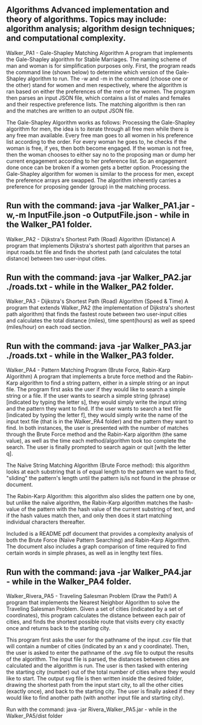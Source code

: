 Algorithms
Advanced implementation and theory of algorithms. Topics may include: algorithm analysis; algorithm design techniques; and computational complexity.
---
Walker_PA1 - Gale-Shapley Matching Algorithm
A program that implements the Gale-Shapley algorithm for Stable Marriages. The naming scheme of man and woman is for simplification purposes only. First, the program reads the command line (shown below) to determine which version of the Gale-Shapley algorithm to run. The -w and -m in the command (choose one or the other) stand for women and men respectively, where the algorithm is ran based on either the preferences of the men or the women. The program then parses an input JSON file, which contains a list of males and females and their respective preference lists. The matching algorithm is then ran and the matches are written to an output JSON file.

The Gale-Shapley Algorithm works as follows:
Processing the Gale-Shapley algorithm for men, the idea is to iterate through all free men while there is any free man available. Every free man goes to all women in his preference list according to the order. For every woman he goes to, he checks if the woman is free, if yes, then both become engaged. If the woman is not free, then the woman chooses to either say no to the proposing man  or dump her current engagement according to her preference list. So an engagement done once can be broken if a women gets a better option. Processing the Gale-Shapley algorithm for women is similar to the process for men, except the preference arrays are swapped. The algorithm inherently carries a preference for proposing gender (group) in the matching process.

Run with the command: java -jar Walker_PA1.jar -w,-m InputFile.json -o OutputFile.json - while in the Walker_PA1 folder.
---
Walker_PA2 - Dijkstra's Shortest Path (Road) Algorithm (Distance)
A program that implements Dijkstra's shortest path algorithm that parses an input roads.txt file and finds the shortest path (and calculates the total distance) between two user-input cities.

Run with the command: java -jar Walker_PA2.jar ./roads.txt - while in the Walker_PA2 folder.
---
Walker_PA3 - Dijkstra's Shortest Path (Road) Algorithm (Speed & Time)
A program that extends Walker_PA2 (the implementation of Dijkstra's shortest path algorithm) that finds the fastest route between two user-input cities and calculates the total distance (miles), time spent(hours) as well as speed (miles/hour) on each road section.

Run with the command: java -jar Walker_PA3.jar ./roads.txt - while in the Walker_PA3 folder.
---
Walker_PA4 - Pattern Matching Program (Brute Force, Rabin-Karp Algorithm)
A program that implements a brute force method and the Rabin-Karp algorithm to find a string pattern, either in a simple string or an input file. The program first asks the user if they would like to search a simple string or a file. If the user wants to search a simple string (phrase) [indicated by typing the letter s], they would simply write the input string and the pattern they want to find. If the user wants to search a text file [indicated by typing the letter f], they would simply write the name of the input text file (that is in the Walker_PA4 folder) and the pattern they want to find. In both instances, the user is presented with the number of matches through the Brute Force method and the Rabin-Karp algorithm (the same value), as well as the time each method/algorithm took too complete the search. The user is finally prompted to search again or quit [with the letter q].

The Naïve String Matching Algorithm (Brute Force method): this algorithm looks at each substring that is of equal length to the pattern we want to find, "sliding" the pattern's length until the pattern is/is not found in the phrase or document.

The Rabin-Karp Algorithm: this algorithm also slides the pattern one by one, but unlike the naïve algorithm, the Rabin-Karp algorithm matches the hash-value of the pattern with the hash value of the current substring of text, and if the hash values match then, and only then does it start matching individual characters thereafter.

Included is a README pdf document that provides a complexity analysis of both the Brute Force (Naïve Pattern Searching) and Rabin-Karp Algorithm. The document also includes a graph comparison of time required to find certain words in simple phrases, as well as in lengthy text files.

Run with the command: java -jar Walker_PA4.jar - while in the Walker_PA4 folder.
---
Walker_Rivera_PA5 - Traveling Salesman Problem (Draw the Path!)
A program that implements the Nearest Neighbor Algorithm to solve the Traveling Salesman Problem. Given a set of cities (indicated by a set of coordinates), this program calculates the distance between each pair of cities, and finds the shortest possible route that visits every city exactly once and returns back to the starting city.

This program first asks the user for the pathname of the input .csv file that will contain a number of cities (indicated by an x and y coordinate). Then, the user is asked to enter the pathname of the .svg file to output the results of the algorithm. The input file is parsed, the distances between cities are calculated and the algorithm is run. The user is then tasked with entering the starting city (number) out of the total number of cities where they would like to start. The output svg file is then written inside the desired folder, drawing the shortest path from the input start city, to all the other cities (exactly once), and back to the starting city. The user is finally asked if they would like to find another path (with another input file and starting city).

Run with the command: java -jar Rivera_Walker_PA5.jar - while in the Walker_PA5/dist folder
